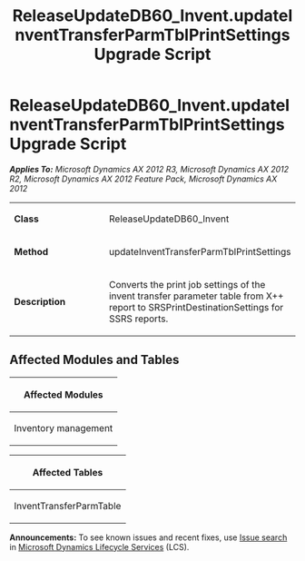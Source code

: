 ﻿---
title: ReleaseUpdateDB60_Invent.updateInventTransferParmTblPrintSettings Upgrade Script
TOCTitle: ReleaseUpdateDB60_Invent.updateInventTransferParmTblPrintSettings Upgrade Script
ms:assetid: 8fa03854-727c-4b10-9c8d-30fffe23ade0
ms:mtpsurl: https://msdn.microsoft.com/en-us/library/JJ736542(v=AX.60)
ms:contentKeyID: 49709731
ms.date: 05/18/2015
mtps_version: v=AX.60
---

# ReleaseUpdateDB60\_Invent.updateInventTransferParmTblPrintSettings Upgrade Script 


_**Applies To:** Microsoft Dynamics AX 2012 R3, Microsoft Dynamics AX 2012 R2, Microsoft Dynamics AX 2012 Feature Pack, Microsoft Dynamics AX 2012_

<table>
<colgroup>
<col style="width: 50%" />
<col style="width: 50%" />
</colgroup>
<tbody>
<tr class="odd">
<td><p><strong>Class</strong></p></td>
<td><p>ReleaseUpdateDB60_Invent</p></td>
</tr>
<tr class="even">
<td><p><strong>Method</strong></p></td>
<td><p>updateInventTransferParmTblPrintSettings</p></td>
</tr>
<tr class="odd">
<td><p><strong>Description</strong></p></td>
<td><p>Converts the print job settings of the invent transfer parameter table from X++ report to SRSPrintDestinationSettings for SSRS reports.</p></td>
</tr>
</tbody>
</table>


## Affected Modules and Tables

<table>
<colgroup>
<col style="width: 100%" />
</colgroup>
<thead>
<tr class="header">
<th><p>Affected Modules</p></th>
</tr>
</thead>
<tbody>
<tr class="odd">
<td><p>Inventory management</p></td>
</tr>
</tbody>
</table>


<table>
<colgroup>
<col style="width: 100%" />
</colgroup>
<thead>
<tr class="header">
<th><p>Affected Tables</p></th>
</tr>
</thead>
<tbody>
<tr class="odd">
<td><p>InventTransferParmTable</p></td>
</tr>
</tbody>
</table>

  
**Announcements:** To see known issues and recent fixes, use [Issue search](http://go.microsoft.com/fwlink/?linkid=389258) in [Microsoft Dynamics Lifecycle Services](http://go.microsoft.com/fwlink/?linkid=306505) (LCS).

